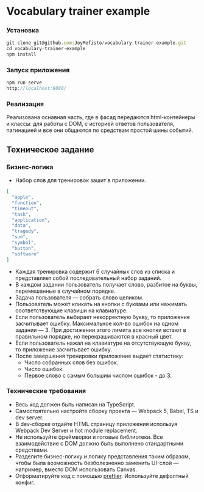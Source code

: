 # Vocabulary trainer example

### Установка
```js
git clone git@github.com:JoyMefisto/vocabulary-trainer-example.git
cd vocabulary-trainer-example
npm install
```
### Запуск приложения
```js
npm run serve
http://localhost:8080/
```
### Реализация

Реализована оснавная часть, где в фасад передаются html-контейнеры и классы: для работы с DOM, с историей ответов пользователя, пагинацией и все они общаются по средствам простой шины событий.

## Техническое задание

### Бизнес-логика

- Набор слов для тренировок зашит в приложении.

```json
[
  "apple",
  "function",
  "timeout",
  "task",
  "application",
  "data",
  "tragedy",
  "sun",
  "symbol",
  "button",
  "software"
]
```

- Каждая тренировка содержит 6 случайных слов из списка и представляет собой последовательный набор заданий.
- В каждом задании пользователь получает слово, разбитое на буквы, перемешанные в случайном порядке.
- Задача пользователя — собрать слово целиком.
- Пользователь может кликать на кнопки с буквами или нажимать соответствующие клавиши на клавиатуре.
- Если пользователь выбирает некорректную букву, то приложение засчитывает ошибку. Максимальное кол-во ошибок на одном задании — 3. При достижении этого лимита все кнопки встают в правильном порядке, но перекрашиваются в красный цвет.
- Если пользователь нажал на клавиатуре на отсутствующую букву, то приложение засчитывает ошибку.
- После завершения тренировки приложение выдает статистику:
    - Число собранных слов без ошибок.
    - Число ошибок.
    - Первое слово с самым большим числом ошибок - до 3.

### Технические требования

- Весь код должен быть написан на TypeScript.
- Самостоятельно настройте сборку проекта — Webpack 5, Babel, TS и dev server.
- В dev-сборке отдайте HTML страницу приложения используя Webpack Dev Server и hot module replacement.
- Не используйте фреймворки и готовые библиотеки. Все взаимодействие с DOM должно быть выполнено стандартными средствами.
- Разделите бизнес-логику и логику представления таким образом, чтобы была возможность безболезненно заменить UI-слой — например, вместо DOM использовать Canvas.
- Отформатируйте код с помощью [prettier](https://prettier.io/). Используйте дефолтный конфиг.
